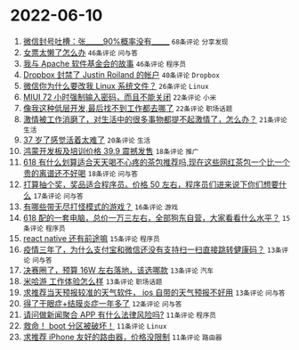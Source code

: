 # 2022-06-10

1. [微信封号吐槽：张_____90%概率没有_____](https://www.v2ex.com/t/858604) `68条评论` `分享发现`
1. [女票太懒了怎么办](https://www.v2ex.com/t/858702) `46条评论` `问与答`
1. [我与 Apache 软件基金会的故事](https://www.v2ex.com/t/858593) `46条评论` `程序员`
1. [Dropbox 封禁了 Justin Roiland 的帐户](https://www.v2ex.com/t/858650) `40条评论` `Dropbox`
1. [微信你为什么要改我 Linux 系统文件？](https://www.v2ex.com/t/858659) `26条评论` `Linux`
1. [MIUI 72 小时强制输入密码，而且不能关闭](https://www.v2ex.com/t/858643) `22条评论` `小米`
1. [像我这种低层开发,最后找不到工作都去哪了](https://www.v2ex.com/t/858634) `22条评论` `职场话题`
1. [激情被工作消磨了，对生活中的很多事物都提不起激情了，怎么办？](https://www.v2ex.com/t/858602) `21条评论` `生活`
1. [37 岁了感觉活着太难了](https://www.v2ex.com/t/858686) `20条评论` `生活`
1. [鸿蒙开发板及培训价格 39.9 震撼发售](https://www.v2ex.com/t/858677) `18条评论` `推广`
1. [618 有什么划算适合天天喝不心疼的茶包推荐吗,现在这些网红茶包一个比一个贵的离谱还不好喝](https://www.v2ex.com/t/858598) `18条评论` `问与答`
1. [打算抽个奖，奖品适合程序员。价格 50 左右，程序员们进来说下你们想要什么](https://www.v2ex.com/t/858689) `17条评论` `问与答`
1. [有哪些带无尽打怪模式的游戏？](https://www.v2ex.com/t/858695) `16条评论` `游戏`
1. [618 配的一套电脑，总价一万三左右，全部狗东自营，大家看看什么水平？](https://www.v2ex.com/t/858654) `15条评论` `程序员`
1. [react native 还有前途嘛](https://www.v2ex.com/t/858605) `15条评论` `程序员`
1. [疫情三年了，为什么支付宝和微信还没有支持扫一扫直接跳转健康码？](https://www.v2ex.com/t/858670) `13条评论` `问与答`
1. [决赛圈了，预算 16W 左右落地，该选哪款](https://www.v2ex.com/t/858647) `13条评论` `汽车`
1. [米哈游 工作体验怎么样](https://www.v2ex.com/t/858610) `13条评论` `职场话题`
1. [求推荐当天预报较准的天气软件， ios 自带的天气预报不好用](https://www.v2ex.com/t/858601) `13条评论` `问与答`
1. [得了干眼症+结膜炎症一年多了](https://www.v2ex.com/t/858621) `12条评论` `问与答`
1. [请问做新闻聚合 APP 有什么法律风险吗?](https://www.v2ex.com/t/858711) `11条评论` `程序员`
1. [救命！ boot 分区被破坏！](https://www.v2ex.com/t/858705) `11条评论` `Linux`
1. [求推荐 iPhone 友好的路由器，价格没限制](https://www.v2ex.com/t/858661) `11条评论` `路由器`

